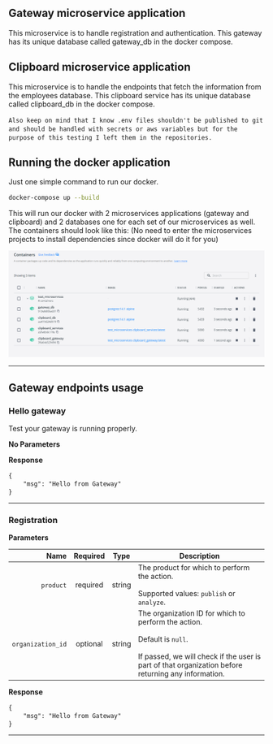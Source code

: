 ## Gateway microservice application

This microservice is to handle registration and authentication.
This gateway has its unique database called gateway_db in the docker compose.

## Clipboard microservice application

This microservice is to handle the endpoints that fetch the information from the employees database.
This clipboard service has its unique database called clipboard_db in the docker compose.

`Also keep on mind that I know .env files shouldn't be published to git and should be handled with secrets or aws variables but for the purpose of this testing I left them in the repositories.`

## Running the docker application

Just one simple command to run our docker.

```bash
docker-compose up --build
```

This will run our docker with 2 microservices applications (gateway and clipboard) and 2 databases one for each set of our microservices as well. The containers should look like this:
(No need to enter the microservices projects to install dependencies since docker will do it for you)

![My Image](./images/1.png)

___

## Gateway endpoints usage

### Hello gateway
Test your gateway is running properly.

**No Parameters**

**Response**

```
{
    "msg": "Hello from Gateway"
}

```
___

### Registration

**Parameters**

|          Name     | Required |  Type   | Description                                                |
| -----------------:|:--------:|:-------:| ---------------------------------------------------------- |
| `product`         | required | string  | The product for which to perform the action. <br/><br/> Supported values: `publish` or `analyze`.                                                                     |
| `organization_id` | optional | string  | The organization ID for which to perform the action. <br/><br/> Default is `null`. <br/><br/> If passed, we will check if the user is part of that organization before returning any information. 

**Response**

```
{
    "msg": "Hello from Gateway"
}

```
___
